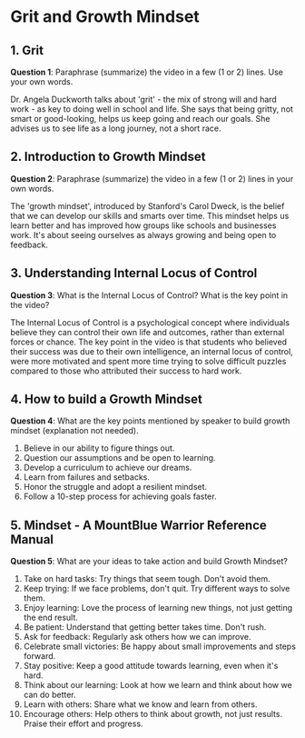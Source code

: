 # Grit and Growth Mindset

## 1. Grit
**Question 1**: Paraphrase (summarize) the video in a few (1 or 2) lines. Use your own words.

  Dr. Angela Duckworth talks about 'grit' - the mix of strong will and hard work - as key to doing well in school and life. She says that being gritty, not smart or good-looking, helps us keep going and reach our goals. She advises us to see life as a long journey, not a short race.

## 2. Introduction to Growth Mindset
**Question 2**: Paraphrase (summarize) the video in a few (1 or 2) lines in your own words.

  The 'growth mindset', introduced by Stanford's Carol Dweck, is the belief that we can develop our skills and smarts over time. This mindset helps us learn better and has improved how groups like schools and businesses work. It's about seeing ourselves as always growing and being open to feedback.

## 3. Understanding Internal Locus of Control
**Question 3**: What is the Internal Locus of Control? What is the key point in the video?

  The Internal Locus of Control is a psychological concept where individuals believe they can control their own life and outcomes, rather than external forces or   chance. The key point in the video is that students who believed their success was due to their own intelligence, an internal locus of control, were more motivated and spent more time trying to solve difficult puzzles compared to those who attributed their success to hard work.

## 4. How to build a Growth Mindset
**Question 4**: What are the key points mentioned by speaker to build growth mindset (explanation not needed).

  1. Believe in our ability to figure things out.
  2. Question our assumptions and be open to learning.
  3. Develop a curriculum to achieve our dreams.
  4. Learn from failures and setbacks.
  5. Honor the struggle and adopt a resilient mindset.
  6. Follow a 10-step process for achieving goals faster.

## 5. Mindset - A MountBlue Warrior Reference Manual
**Question 5**: What are your ideas to take action and build Growth Mindset?

  1. Take on hard tasks: Try things that seem tough. Don't avoid them.
  2. Keep trying: If we face problems, don't quit. Try different ways to solve them.
  3. Enjoy learning: Love the process of learning new things, not just getting the end result.
  4. Be patient: Understand that getting better takes time. Don't rush.
  5. Ask for feedback: Regularly ask others how we can improve.
  6. Celebrate small victories: Be happy about small improvements and steps forward.
  7. Stay positive: Keep a good attitude towards learning, even when it's hard.
  8. Think about our learning: Look at how we learn and think about how we can do better.
  9. Learn with others: Share what we know and learn from others.
  10. Encourage others: Help others to think about growth, not just results. Praise their effort and progress.
